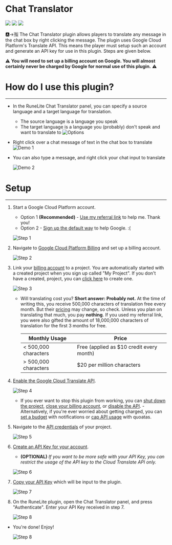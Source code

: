 # Chat Translator

[![](https://img.shields.io/endpoint?url=https://i.pluginhub.info/shields/rank/author/Spencer%20Imbleau)](https://runelite.net/plugin-hub) [![](https://img.shields.io/endpoint?url=https://i.pluginhub.info/shields/rank/plugin/chat-translator)](https://runelite.net/plugin-hub) [![](https://img.shields.io/endpoint?url=https://i.pluginhub.info/shields/installs/plugin/chat-translator)](https://runelite.net/plugin-hub) 

🅰️->🈯️ The Chat Translator plugin allows players to translate any message in the chat box by right clicking the message. The plugin uses Google Cloud Platform's Translate API. This means the player must setup such an account and generate an API key for use in this plugin. Steps are given below.

:warning: **You will need to set up a billing account on Google. You will almost certainly never be charged by Google for normal use of this plugin.** :warning:

# How do I use this plugin?
---
  - In the RuneLite Chat Translator panel, you can specify a source language and a target language for translation.
    - The source language is a language you speak
    - The target language is a language you (probably) don't speak and want to translate to
    ![Options](https://imbleau.com/runelite/options.png?v=1.2)

  - Right click over a chat message of text in the chat box to translate
    ![Demo 1](https://imbleau.com/runelite/demo1.gif?v=1.2)

  - You can also type a message, and right click your chat input to translate

    ![Demo 2](https://imbleau.com/runelite/demo2.gif?v=1.2)

# Setup
---
  1. Start a Google Cloud Platform account.
     - Option 1 **(Recommended)** - [Use my referral link](http://imbleau.com/google-refer) to help me. Thank you!
     - Option 2 - [Sign up the default way](https://console.cloud.google.com/freetrial) to help Google. :(
  
     ![Step 1](https://imbleau.com/runelite/step1.png?v=1.1)

  2. Navigate to [Google Cloud Platform Billing](https://console.cloud.google.com/billing) and set up a billing account.
    
     ![Step 2](https://imbleau.com/runelite/step2.png?v=1.1)

  3. Link your [billing account](https://console.cloud.google.com/billing) to a project. You are automatically started with a created project when you sign up called "My Project". If you don't have a created, project, you can [click here](https://console.cloud.google.com/projectcreate) to create one.
    
     ![Step 3](https://imbleau.com/runelite/step3.png?v=1.1)
     - Will translating cost you? **Short answer: Probably not.**
     At the time of writing this, you receive 500,000 characters of translation free every month. But their [pricing](https://cloud.google.com/translate/pricing) may change, so check. Unless you plan on translating that much, you pay __nothing__. If you used my referral link, you were also gifted the amount of 18,000,000 characters of translation for the first 3 months for free.

        | Monthly Usage | Price |
        | ------ | ----- |
        | < 500,000 characters | Free (applied as $10 credit every month) |
        | > 500,000 characters | $20 per million characters |

  4. [Enable the Google Cloud Translate API](https://console.cloud.google.com/flows/enableapi?apiid=translate.googleapis.com).
    
     ![Step 4](https://imbleau.com/runelite/step4.png?v=1.1)
     - If you ever want to stop this plugin from working, you can [shut down the project](https://cloud.google.com/resource-manager/docs/creating-managing-projects#shutting_down_projects), [close your billing account](https://cloud.google.com/billing/docs/how-to/manage-billing-account#close_a_billing_account), or [disable the API](https://cloud.google.com/service-usage/docs/enable-disable#disabling).
    - Alternatively, if you're ever worried about getting charged, you can [set a budget](https://cloud.google.com/billing/docs/how-to/budgets) with notifications or [cap API usage](https://cloud.google.com/apis/docs/capping-api-usage) with quoatas. 
    
    
  5. Navigate to the [API credentials](https://console.cloud.google.com/apis/credentials) of your project.
    
     ![Step 5](https://imbleau.com/runelite/step5.png?v=1.1)

  6. [Create an API Key for your account](https://console.cloud.google.com/apis/credentials/key).
     - **(OPTIONAL)** *If you want to be more safe with your API Key, you can restrict the usage of the API key to the Cloud Translate API only.*
     
     ![Step 6](https://imbleau.com/runelite/step6.png?v=1.1)
    
  7. [Copy your API Key](https://console.cloud.google.com/apis/credentials) which will be input to the plugin.
    
     ![Step 7](https://imbleau.com/runelite/step7.png?v=1.1)

  8. On the RuneLite plugin, open the Chat Translator panel, and press "Authenticate". Enter your API Key received in step 7.
    
     ![Step 8](https://imbleau.com/runelite/step8.png?v=1.1)
     
  - You're done! Enjoy!

    ![Step 8](https://imbleau.com/runelite/done.png?v=1.1)
